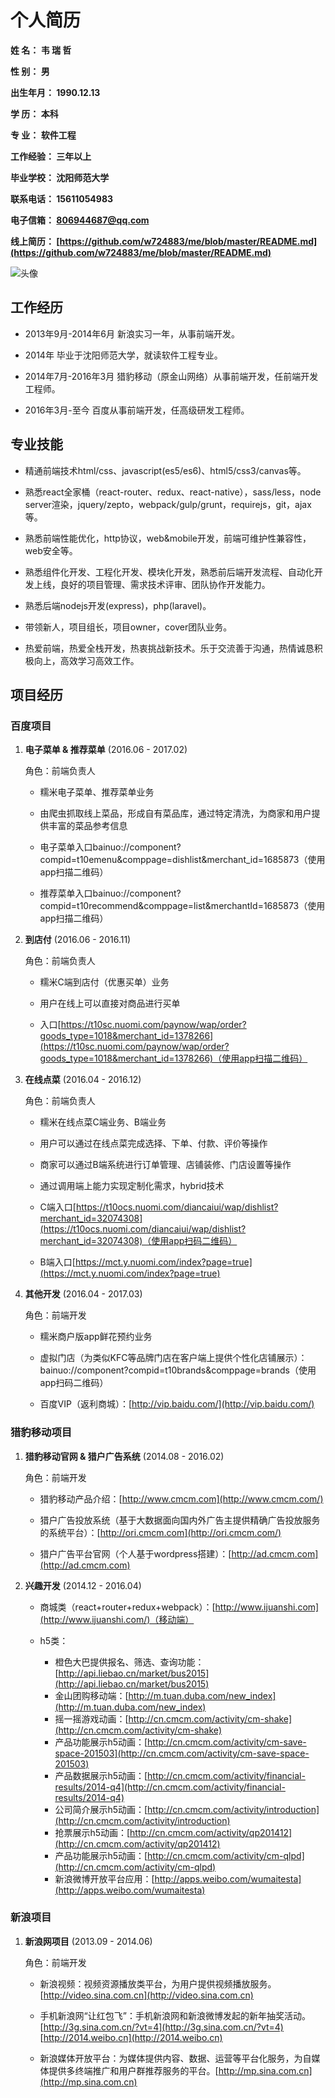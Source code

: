 
# **个人简历**


**姓    名：  韦 瑞 哲**

**性    别：  男**

**出生年月：  1990.12.13**

**学    历：  本科**

**专    业：  软件工程**

**工作经验：  三年以上**

**毕业学校：  沈阳师范大学**

**联系电话：  15611054983**

**电子信箱：  806944687@qq.com**

**线上简历：  [https://github.com/w724883/me/blob/master/README.md](https://github.com/w724883/me/blob/master/README.md)**

![头像](https://raw.githubusercontent.com/w724883/me/master/me.jpg)


## **工作经历**

- 2013年9月-2014年6月 新浪实习一年，从事前端开发。

- 2014年 毕业于沈阳师范大学，就读软件工程专业。

- 2014年7月-2016年3月 猎豹移动（原金山网络）从事前端开发，任前端开发工程师。

- 2016年3月-至今 百度从事前端开发，任高级研发工程师。
		

## **专业技能**

- 精通前端技术html/css、javascript(es5/es6)、html5/css3/canvas等。

- 熟悉react全家桶（react-router、redux、react-native），sass/less，node server渲染，jquery/zepto，webpack/gulp/grunt，requirejs，git，ajax等。

- 熟悉前端性能优化，http协议，web&mobile开发，前端可维护性兼容性，web安全等。

- 熟悉组件化开发、工程化开发、模块化开发，熟悉前后端开发流程、自动化开发上线，良好的项目管理、需求技术评审、团队协作开发能力。

- 熟悉后端nodejs开发(express)，php(laravel)。

- 带领新人，项目组长，项目owner，cover团队业务。

- 热爱前端，热爱全栈开发，热衷挑战新技术。乐于交流善于沟通，热情诚恳积极向上，高效学习高效工作。


## **项目经历**

### 百度项目
    
1. **电子菜单 & 推荐菜单**  (2016.06 - 2017.02)
    
    角色：前端负责人
    
    - 糯米电子菜单、推荐菜单业务
    
    - 由爬虫抓取线上菜品，形成自有菜品库，通过特定清洗，为商家和用户提供丰富的菜品参考信息
    
    - 电子菜单入口bainuo://component?compid=t10emenu&comppage=dishlist&merchant_id=1685873（使用app扫描二维码）
    
    - 推荐菜单入口bainuo://component?compid=t10recommend&comppage=list&merchantId=1685873（使用app扫描二维码）
    
2. **到店付**  (2016.06 - 2016.11)
    
    角色：前端负责人
    
    - 糯米C端到店付（优惠买单）业务
    
    - 用户在线上可以直接对商品进行买单
    
    - 入口[https://t10sc.nuomi.com/paynow/wap/order?goods_type=1018&merchant_id=1378266](https://t10sc.nuomi.com/paynow/wap/order?goods_type=1018&merchant_id=1378266)（使用app扫描二维码）
    
3. **在线点菜**  (2016.04 - 2016.12)
 
    角色：前端负责人
    
    - 糯米在线点菜C端业务、B端业务
    
    - 用户可以通过在线点菜完成选择、下单、付款、评价等操作
    
    - 商家可以通过B端系统进行订单管理、店铺装修、门店设置等操作

    - 通过调用端上能力实现定制化需求，hybrid技术
    
    - C端入口[https://t10ocs.nuomi.com/diancaiui/wap/dishlist?merchant_id=32074308](https://t10ocs.nuomi.com/diancaiui/wap/dishlist?merchant_id=32074308)（使用app扫码二维码）
    
    - B端入口[https://mct.y.nuomi.com/index?page=true](https://mct.y.nuomi.com/index?page=true)

4. **其他开发**  (2016.04 - 2017.03)

    角色：前端开发
    
    - 糯米商户版app鲜花预约业务
    
    - 虚拟门店（为类似KFC等品牌门店在客户端上提供个性化店铺展示）：bainuo://component?compid=t10brands&comppage=brands（使用app扫码二维码）

    - 百度VIP（返利商城）：[http://vip.baidu.com/](http://vip.baidu.com/)


### 猎豹移动项目
    
1. **猎豹移动官网 & 猎户广告系统**  (2014.08 - 2016.02)
 
    角色：前端开发
    
    - 猎豹移动产品介绍：[http://www.cmcm.com](http://www.cmcm.com/)

    - 猎户广告投放系统（基于大数据面向国内外广告主提供精确广告投放服务的系统平台）：[http://ori.cmcm.com](http://ori.cmcm.com/)
    
    - 猎户广告平台官网（个人基于wordpress搭建）：[http://ad.cmcm.com](http://ad.cmcm.com)
    
2. **兴趣开发**  (2014.12 - 2016.04)

    - 商城类（react+router+redux+webpack）：[http://www.ijuanshi.com](http://www.ijuanshi.com/)（移动端）
    
    - h5类：
        * 橙色大巴提供报名、筛选、查询功能：[http://api.liebao.cn/market/bus2015](http://api.liebao.cn/market/bus2015)
        * 金山团购移动端：[http://m.tuan.duba.com/new_index](http://m.tuan.duba.com/new_index)
        * 摇一摇游戏动画：[http://cn.cmcm.com/activity/cm-shake](http://cn.cmcm.com/activity/cm-shake)
        * 产品功能展示h5动画：[http://cn.cmcm.com/activity/cm-save-space-201503](http://cn.cmcm.com/activity/cm-save-space-201503)
        * 产品数据展示h5动画：[http://cn.cmcm.com/activity/financial-results/2014-q4](http://cn.cmcm.com/activity/financial-results/2014-q4)
        * 公司简介展示h5动画：[http://cn.cmcm.com/activity/introduction](http://cn.cmcm.com/activity/introduction)
        * 抢票展示h5动画：[http://cn.cmcm.com/activity/qp201412](http://cn.cmcm.com/activity/qp201412)
        * 产品功能展示h5动画：[http://cn.cmcm.com/activity/cm-qlpd](http://cn.cmcm.com/activity/cm-qlpd)
        * 新浪微博开放平台应用：[http://apps.weibo.com/wumaitesta](http://apps.weibo.com/wumaitesta)

### 新浪项目

1. **新浪网项目**  (2013.09 - 2014.06)
 
    角色：前端开发
    
    - 新浪视频：视频资源播放类平台，为用户提供视频播放服务。[http://video.sina.com.cn](http://video.sina.com.cn)
    
    - 手机新浪网“让红包飞”：手机新浪网和新浪微博发起的新年抽奖活动。[http://3g.sina.com.cn/?vt=4](http://3g.sina.com.cn/?vt=4) [http://2014.weibo.cn](http://2014.weibo.cn)
    
    - 新浪媒体开放平台：为媒体提供内容、数据、运营等平台化服务，为自媒体提供多终端推广和用户群推荐服务的平台。[http://mp.sina.com.cn](http://mp.sina.com.cn)
